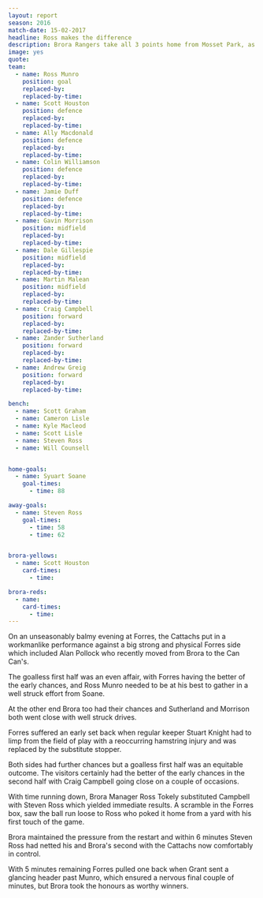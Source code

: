```yaml
---
layout: report
season: 2016
match-date: 15-02-2017
headline: Ross makes the difference
description: Brora Rangers take all 3 points home from Mosset Park, as super-sub Stevie Ross scores twice.
image: yes
quote:
team:
  - name: Ross Munro
    position: goal
    replaced-by:
    replaced-by-time:
  - name: Scott Houston
    position: defence
    replaced-by:
    replaced-by-time:
  - name: Ally Macdonald
    position: defence
    replaced-by:
    replaced-by-time:
  - name: Colin Williamson
    position: defence
    replaced-by:
    replaced-by-time:
  - name: Jamie Duff
    position: defence
    replaced-by:
    replaced-by-time:
  - name: Gavin Morrison
    position: midfield
    replaced-by:
    replaced-by-time:
  - name: Dale Gillespie
    position: midfield
    replaced-by:
    replaced-by-time:
  - name: Martin Malean
    position: midfield
    replaced-by:
    replaced-by-time:
  - name: Craig Campbell
    position: forward
    replaced-by:
    replaced-by-time:
  - name: Zander Sutherland
    position: forward
    replaced-by:
    replaced-by-time:
  - name: Andrew Greig
    position: forward
    replaced-by:
    replaced-by-time:

bench:
  - name: Scott Graham
  - name: Cameron Lisle
  - name: Kyle Macleod
  - name: Scott Lisle
  - name: Steven Ross
  - name: Will Counsell


home-goals:
  - name: Syuart Soane
    goal-times:
      - time: 88

away-goals:
  - name: Steven Ross
    goal-times:
      - time: 58
      - time: 62


brora-yellows:
  - name: Scott Houston
    card-times:
      - time:

brora-reds:
  - name:
    card-times:
      - time:
---
```

On an unseasonably balmy evening at Forres, the Cattachs put in a workmanlike performance against a big strong and physical Forres side which included Alan Pollock who recently moved from Brora to the Can Can's.

The goalless first half was an even affair, with Forres having the better of the early chances, and Ross Munro needed to be at his best to gather in a well struck effort from Soane.

At the other end Brora too had their chances and Sutherland and Morrison both went close with well struck drives.

Forres suffered an early set back when regular keeper Stuart Knight had to limp from the field of play with a reoccurring hamstring injury and was replaced by the substitute stopper.

Both sides had further chances but a goalless first half was an equitable outcome. The visitors certainly had the better of the early chances in the second half with Craig Campbell going close on a couple of occasions.

With time running down, Brora Manager Ross Tokely substituted Campbell with Steven Ross which yielded immediate results. A scramble in the Forres box, saw the ball run loose to Ross who poked it home from a yard with his first touch of the game.

Brora maintained the pressure from the restart and within 6 minutes Steven Ross had netted his and Brora's second with the Cattachs now comfortably in control.

With 5 minutes remaining Forres pulled one back when Grant sent a glancing header past Munro, which ensured a nervous final couple of minutes, but Brora took the honours as worthy winners.